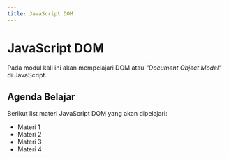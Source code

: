 ```yaml
---
title: JavaScript DOM
---
```


# JavaScript DOM

Pada modul kali ini akan mempelajari DOM atau _"Document Object Model"_ di JavaScript. 

## Agenda Belajar

Berikut list materi JavaScript DOM yang akan dipelajari:

- Materi 1
- Materi 2
- Materi 3
- Materi 4